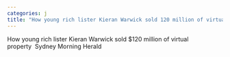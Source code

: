 ```yaml
---
categories: j
title: "How young rich lister Kieran Warwick sold 120 million of virtual property  Sydney Morning Herald"
---
```

How young rich lister Kieran Warwick sold $120 million of virtual property&nbsp;&nbsp;Sydney Morning Herald